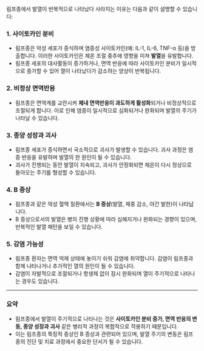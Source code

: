 림프종에서 발열이 반복적으로 나타났다 사라지는 이유는 다음과 같이 설명할 수 있습니다:

### 1. **사이토카인 분비**

- 림프종은 악성 세포가 증식하며 염증성 사이토카인(예: IL-1, IL-6, TNF-α 등)을 방출합니다. 이러한 사이토카인은 체온 조절 중추에 영향을 미쳐 **발열**을 유발합니다.
- 림프종 세포의 대사활동이 증가하거나, 면역 반응에 따라 사이토카인 분비가 일시적으로 증가할 수 있어 열이 나타났다가 감소하는 양상이 반복됩니다.

### 2. **비정상 면역반응**

- 림프종은 면역계를 교란시켜 **체내 면역반응이 과도하게 활성화**되거나 비정상적으로 조절되게 합니다. 이로 인해 염증이 일시적으로 심화되거나 완화되며 발열의 주기가 나타날 수 있습니다.

### 3. **종양 성장과 괴사**

- 림프종 세포가 증식하면서 국소적으로 괴사가 발생할 수 있습니다. 괴사 과정은 염증 반응을 유발하며 발열의 한 원인이 될 수 있습니다.
- 괴사가 진행되는 동안 발열이 지속되고, 괴사가 안정화되면 체온이 다시 정상으로 돌아오는 주기를 형성할 수 있습니다.

### 4. **B 증상**

- 림프종과 같은 악성 혈액 질환에서는 **B 증상**(발열, 체중 감소, 야간 발한)이 나타납니다.
- B 증상으로서의 발열은 병의 진행 상황에 따라 심해지거나 완화되는 경향이 있으며, 반복적인 발열 패턴을 보일 수 있습니다.

### 5. **감염 가능성**

- 림프종 환자는 면역 억제 상태에 놓이기 쉬워 감염에 취약합니다. 감염이 림프종과 함께 나타나거나 추가적인 열의 원인이 될 수 있습니다.
- 감염이 자발적으로 조절되거나 항생제 없이 잠시 완화되며 열이 주기적으로 나타나는 경우도 있습니다.

---

### 요약

- 림프종에서 발열이 주기적으로 나타나는 것은 **사이토카인 분비 증가, 면역 반응의 변동, 종양 성장과 괴사** 같은 병리적 과정이 복합적으로 작용하기 때문입니다.
- 이는 림프종의 특징적 증상인 B 증상과 관련되어 있으며, 발열 주기의 변동은 림프종의 진단 및 치료 과정에서 중요한 단서가 될 수 있습니다.